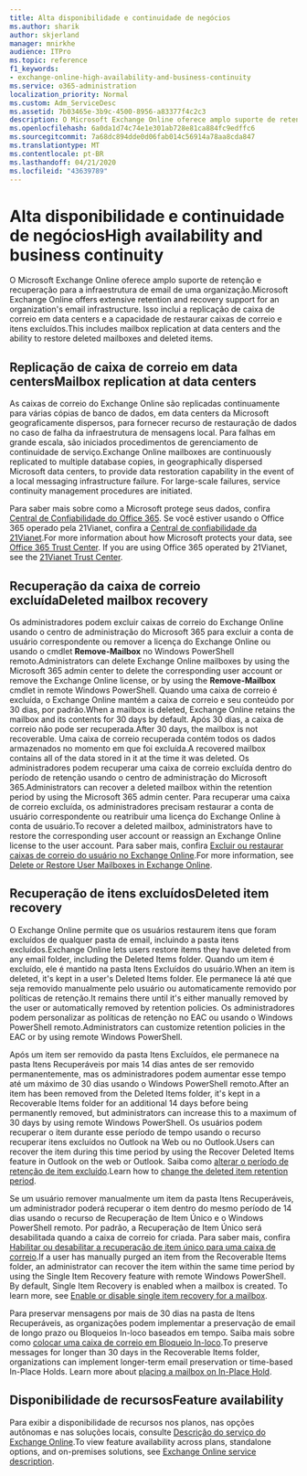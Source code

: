 ```yaml
---
title: Alta disponibilidade e continuidade de negócios
ms.author: sharik
author: skjerland
manager: mnirkhe
audience: ITPro
ms.topic: reference
f1_keywords:
- exchange-online-high-availability-and-business-continuity
ms.service: o365-administration
localization_priority: Normal
ms.custom: Adm_ServiceDesc
ms.assetid: 7b03465e-3b9c-4500-8956-a83377f4c2c3
description: O Microsoft Exchange Online oferece amplo suporte de retenção e recuperação para a infraestrutura de email de uma organização. Isso inclui a replicação de caixa de correio em data centers e a capacidade de restaurar caixas de correio e itens excluídos.
ms.openlocfilehash: 6a0da1d74c74e1e301ab728e81ca884fc9edffc6
ms.sourcegitcommit: 7a68dc894dde0d06fab014c56914a78aa8cda847
ms.translationtype: MT
ms.contentlocale: pt-BR
ms.lasthandoff: 04/21/2020
ms.locfileid: "43639789"
---
```

# <a name="high-availability-and-business-continuity"></a><span data-ttu-id="191c0-104">Alta disponibilidade e continuidade de negócios</span><span class="sxs-lookup"><span data-stu-id="191c0-104">High availability and business continuity</span></span>

<span data-ttu-id="191c0-105">O Microsoft Exchange Online oferece amplo suporte de retenção e recuperação para a infraestrutura de email de uma organização.</span><span class="sxs-lookup"><span data-stu-id="191c0-105">Microsoft Exchange Online offers extensive retention and recovery support for an organization's email infrastructure.</span></span> <span data-ttu-id="191c0-106">Isso inclui a replicação de caixa de correio em data centers e a capacidade de restaurar caixas de correio e itens excluídos.</span><span class="sxs-lookup"><span data-stu-id="191c0-106">This includes mailbox replication at data centers and the ability to restore deleted mailboxes and deleted items.</span></span>
  
## <a name="mailbox-replication-at-data-centers"></a><span data-ttu-id="191c0-107">Replicação de caixa de correio em data centers</span><span class="sxs-lookup"><span data-stu-id="191c0-107">Mailbox replication at data centers</span></span>

<span data-ttu-id="191c0-p103">As caixas de correio do Exchange Online são replicadas continuamente para várias cópias de banco de dados, em data centers da Microsoft geograficamente dispersos, para fornecer recurso de restauração de dados no caso de falha da infraestrutura de mensagens local. Para falhas em grande escala, são iniciados procedimentos de gerenciamento de continuidade de serviço.</span><span class="sxs-lookup"><span data-stu-id="191c0-p103">Exchange Online mailboxes are continuously replicated to multiple database copies, in geographically dispersed Microsoft data centers, to provide data restoration capability in the event of a local messaging infrastructure failure. For large-scale failures, service continuity management procedures are initiated.</span></span>
  
<span data-ttu-id="191c0-p104">Para saber mais sobre como a Microsoft protege seus dados, confira [Central de Confiabilidade do Office 365](https://go.microsoft.com/fwlink/p/?LinkId=299135). Se você estiver usando o Office 365 operado pela 21Vianet, confira a [Central de confiabilidade da 21Vianet](https://www.21vbluecloud.com/office365/trustcenter/onlineservices.mdl).</span><span class="sxs-lookup"><span data-stu-id="191c0-p104">For more information about how Microsoft protects your data, see [Office 365 Trust Center](https://go.microsoft.com/fwlink/p/?LinkId=299135). If you are using Office 365 operated by 21Vianet, see the [21Vianet Trust Center](https://www.21vbluecloud.com/office365/trustcenter/onlineservices.mdl).</span></span>
  
## <a name="deleted-mailbox-recovery"></a><span data-ttu-id="191c0-112">Recuperação da caixa de correio excluída</span><span class="sxs-lookup"><span data-stu-id="191c0-112">Deleted mailbox recovery</span></span>

<span data-ttu-id="191c0-113">Os administradores podem excluir caixas de correio do Exchange Online usando o centro de administração do Microsoft 365 para excluir a conta de usuário correspondente ou remover a licença do Exchange Online ou usando o cmdlet **Remove-Mailbox** no Windows PowerShell remoto.</span><span class="sxs-lookup"><span data-stu-id="191c0-113">Administrators can delete Exchange Online mailboxes by using the Microsoft 365 admin center to delete the corresponding user account or remove the Exchange Online license, or by using the **Remove-Mailbox** cmdlet in remote Windows PowerShell.</span></span> <span data-ttu-id="191c0-114">Quando uma caixa de correio é excluída, o Exchange Online mantém a caixa de correio e seu conteúdo por 30 dias, por padrão.</span><span class="sxs-lookup"><span data-stu-id="191c0-114">When a mailbox is deleted, Exchange Online retains the mailbox and its contents for 30 days by default.</span></span> <span data-ttu-id="191c0-115">Após 30 dias, a caixa de correio não pode ser recuperada.</span><span class="sxs-lookup"><span data-stu-id="191c0-115">After 30 days, the mailbox is not recoverable.</span></span> <span data-ttu-id="191c0-116">Uma caixa de correio recuperada contém todos os dados armazenados no momento em que foi excluída.</span><span class="sxs-lookup"><span data-stu-id="191c0-116">A recovered mailbox contains all of the data stored in it at the time it was deleted.</span></span> <span data-ttu-id="191c0-117">Os administradores podem recuperar uma caixa de correio excluída dentro do período de retenção usando o centro de administração do Microsoft 365.</span><span class="sxs-lookup"><span data-stu-id="191c0-117">Administrators can recover a deleted mailbox within the retention period by using the Microsoft 365 admin center.</span></span> <span data-ttu-id="191c0-118">Para recuperar uma caixa de correio excluída, os administradores precisam restaurar a conta de usuário correspondente ou reatribuir uma licença do Exchange Online à conta de usuário.</span><span class="sxs-lookup"><span data-stu-id="191c0-118">To recover a deleted mailbox, administrators have to restore the corresponding user account or reassign an Exchange Online license to the user account.</span></span> <span data-ttu-id="191c0-119">Para saber mais, confira [Excluir ou restaurar caixas de correio do usuário no Exchange Online](https://go.microsoft.com/fwlink/p/?LinkId=286992).</span><span class="sxs-lookup"><span data-stu-id="191c0-119">For more information, see [Delete or Restore User Mailboxes in Exchange Online](https://go.microsoft.com/fwlink/p/?LinkId=286992).</span></span>
  
## <a name="deleted-item-recovery"></a><span data-ttu-id="191c0-120">Recuperação de itens excluídos</span><span class="sxs-lookup"><span data-stu-id="191c0-120">Deleted item recovery</span></span>

<span data-ttu-id="191c0-121">O Exchange Online permite que os usuários restaurem itens que foram excluídos de qualquer pasta de email, incluindo a pasta itens excluídos.</span><span class="sxs-lookup"><span data-stu-id="191c0-121">Exchange Online lets users restore items they have deleted from any email folder, including the Deleted Items folder.</span></span> <span data-ttu-id="191c0-122">Quando um item é excluído, ele é mantido na pasta Itens Excluídos do usuário.</span><span class="sxs-lookup"><span data-stu-id="191c0-122">When an item is deleted, it's kept in a user's Deleted Items folder.</span></span> <span data-ttu-id="191c0-123">Ele permanece lá até que seja removido manualmente pelo usuário ou automaticamente removido por políticas de retenção.</span><span class="sxs-lookup"><span data-stu-id="191c0-123">It remains there until it's either manually removed by the user or automatically removed by retention policies.</span></span> <span data-ttu-id="191c0-124">Os administradores podem personalizar as políticas de retenção no EAC ou usando o Windows PowerShell remoto.</span><span class="sxs-lookup"><span data-stu-id="191c0-124">Administrators can customize retention policies in the EAC or by using remote Windows PowerShell.</span></span>
  
<span data-ttu-id="191c0-125">Após um item ser removido da pasta Itens Excluídos, ele permanece na pasta Itens Recuperáveis por mais 14 dias antes de ser removido permanentemente, mas os administradores podem aumentar esse tempo até um máximo de 30 dias usando o Windows PowerShell remoto.</span><span class="sxs-lookup"><span data-stu-id="191c0-125">After an item has been removed from the Deleted Items folder, it's kept in a Recoverable Items folder for an additional 14 days before being permanently removed, but administrators can increase this to a maximum of 30 days by using remote Windows PowerShell.</span></span> <span data-ttu-id="191c0-126">Os usuários podem recuperar o item durante esse período de tempo usando o recurso recuperar itens excluídos no Outlook na Web ou no Outlook.</span><span class="sxs-lookup"><span data-stu-id="191c0-126">Users can recover the item during this time period by using the Recover Deleted Items feature in Outlook on the web or Outlook.</span></span> <span data-ttu-id="191c0-127">Saiba como [alterar o período de retenção de item excluído](https://go.microsoft.com/fwlink/p/?LinkId=286940).</span><span class="sxs-lookup"><span data-stu-id="191c0-127">Learn how to [change the deleted item retention period](https://go.microsoft.com/fwlink/p/?LinkId=286940).</span></span>
  
<span data-ttu-id="191c0-p108">Se um usuário remover manualmente um item da pasta Itens Recuperáveis, um administrador poderá recuperar o item dentro do mesmo período de 14 dias usando o recurso de Recuperação de Item Único e o Windows PowerShell remoto. Por padrão, a Recuperação de Item Único será desabilitada quando a caixa de correio for criada. Para saber mais, confira [Habilitar ou desabilitar a recuperação de item único para uma caixa de correio](https://go.microsoft.com/fwlink/p/?LinkID=286941).</span><span class="sxs-lookup"><span data-stu-id="191c0-p108">If a user has manually purged an item from the Recoverable Items folder, an administrator can recover the item within the same time period by using the Single Item Recovery feature with remote Windows PowerShell. By default, Single Item Recovery is enabled when a mailbox is created. To learn more, see [Enable or disable single item recovery for a mailbox](https://go.microsoft.com/fwlink/p/?LinkID=286941).</span></span>
  
<span data-ttu-id="191c0-p109">Para preservar mensagens por mais de 30 dias na pasta de Itens Recuperáveis, as organizações podem implementar a preservação de email de longo prazo ou Bloqueios In-loco baseados em tempo. Saiba mais sobre como [colocar uma caixa de correio em Bloqueio In-loco](https://go.microsoft.com/fwlink/p/?LinkId=271746).</span><span class="sxs-lookup"><span data-stu-id="191c0-p109">To preserve messages for longer than 30 days in the Recoverable Items folder, organizations can implement longer-term email preservation or time-based In-Place Holds. Learn more about [placing a mailbox on In-Place Hold](https://go.microsoft.com/fwlink/p/?LinkId=271746).</span></span>
  
## <a name="feature-availability"></a><span data-ttu-id="191c0-133">Disponibilidade de recursos</span><span class="sxs-lookup"><span data-stu-id="191c0-133">Feature availability</span></span>

<span data-ttu-id="191c0-134">Para exibir a disponibilidade de recursos nos planos, nas opções autônomas e nas soluções locais, consulte [Descrição do serviço do Exchange Online](exchange-online-service-description.md).</span><span class="sxs-lookup"><span data-stu-id="191c0-134">To view feature availability across plans, standalone options, and on-premises solutions, see [Exchange Online service description](exchange-online-service-description.md).</span></span>
  